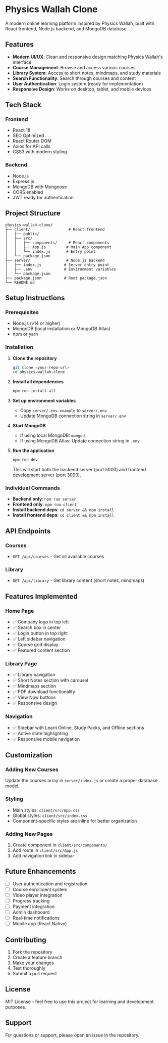 # Physics Wallah Clone

A modern online learning platform inspired by Physics Wallah, built with React frontend, Node.js backend, and MongoDB database.

## Features

- **Modern UI/UX**: Clean and responsive design matching Physics Wallah's interface
- **Course Management**: Browse and access various courses
- **Library System**: Access to short notes, mindmaps, and study materials
- **Search Functionality**: Search through courses and content
- **User Authentication**: Login system (ready for implementation)
- **Responsive Design**: Works on desktop, tablet, and mobile devices

## Tech Stack

### Frontend
- React 18
- SEO Optimized
- React Router DOM
- Axios for API calls
- CSS3 with modern styling

### Backend
- Node.js
- Express.js
- MongoDB with Mongoose
- CORS enabled
- JWT ready for authentication

## Project Structure

```
physics-wallah-clone/
├── client/                 # React frontend
│   ├── public/
│   ├── src/
│   │   ├── components/     # React components
│   │   ├── App.js         # Main App component
│   │   └── index.js       # Entry point
│   └── package.json
├── server/                # Node.js backend
│   ├── index.js          # Server entry point
│   ├── .env              # Environment variables
│   └── package.json
├── package.json          # Root package.json
└── README.md
```

## Setup Instructions

### Prerequisites
- Node.js (v14 or higher)
- MongoDB (local installation or MongoDB Atlas)
- npm or yarn

### Installation

1. **Clone the repository**
   ```bash
   git clone <your-repo-url>
   cd physics-wallah-clone
   ```

2. **Install all dependencies**
   ```bash
   npm run install-all
   ```

3. **Set up environment variables**
   - Copy `server/.env.example` to `server/.env`
   - Update MongoDB connection string in `server/.env`

4. **Start MongoDB**
   - If using local MongoDB: `mongod`
   - If using MongoDB Atlas: Update connection string in `.env`

5. **Run the application**
   ```bash
   npm run dev
   ```

   This will start both the backend server (port 5000) and frontend development server (port 3000).

### Individual Commands

- **Backend only**: `npm run server`
- **Frontend only**: `npm run client`
- **Install backend deps**: `cd server && npm install`
- **Install frontend deps**: `cd client && npm install`

## API Endpoints

### Courses
- `GET /api/courses` - Get all available courses

### Library
- `GET /api/library` - Get library content (short notes, mindmaps)

## Features Implemented

### Home Page
- ✅ Company logo in top left
- ✅ Search box in center
- ✅ Login button in top right
- ✅ Left sidebar navigation
- ✅ Course grid display
- ✅ Featured content section

### Library Page
- ✅ Library navigation
- ✅ Short Notes section with carousel
- ✅ Mindmaps section
- ✅ PDF download functionality
- ✅ View Now buttons
- ✅ Responsive design

### Navigation
- ✅ Sidebar with Learn Online, Study Packs, and Offline sections
- ✅ Active state highlighting
- ✅ Responsive mobile navigation

## Customization

### Adding New Courses
Update the courses array in `server/index.js` or create a proper database model.

### Styling
- Main styles: `client/src/App.css`
- Global styles: `client/src/index.css`
- Component-specific styles are inline for better organization

### Adding New Pages
1. Create component in `client/src/components/`
2. Add route in `client/src/App.js`
3. Add navigation link in sidebar

## Future Enhancements

- [ ] User authentication and registration
- [ ] Course enrollment system
- [ ] Video player integration
- [ ] Progress tracking
- [ ] Payment integration
- [ ] Admin dashboard
- [ ] Real-time notifications
- [ ] Mobile app (React Native)

## Contributing

1. Fork the repository
2. Create a feature branch
3. Make your changes
4. Test thoroughly
5. Submit a pull request

## License

MIT License - feel free to use this project for learning and development purposes.

## Support

For questions or support, please open an issue in the repository.
